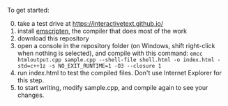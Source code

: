 To get started:

0. take a test drive at https://interactivetext.github.io/
1. install <a href="https://kripken.github.io/emscripten-site/docs/getting_started/downloads.html">emscripten</a>, the compiler that does most of the work
2. download this repository
3. open a console in the repository folder (on Windows, shift right-click when nothing is selected), and compile with this command:
`emcc htmloutput.cpp sample.cpp --shell-file shell.html -o index.html -std=c++1z -s NO_EXIT_RUNTIME=1 -O3 --closure 1`
4. run index.html to test the compiled files. Don't use Internet Explorer for this step.
5. to start writing, modify sample.cpp, and compile again to see your changes.
